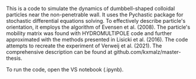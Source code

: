 This is a code to simulate the dynamics of dumbbell-shaped colloidal particles
near the non-penetrable wall. It uses the Pychastic package for stochastic differential equations solving. To effectively describe particle's orientation, it employs the algorithm of Evensen et al. (2008). The particle's mobility matrix was found with HYDROMULTIPOLE code and further approximated with the methods presented in Lisicki et al. (2016). The code attempts to recreate the experiment of Verweij et al. (2021). The comprehensive description can be found at github.com/kxmalz/master-thesis.

To run the code, open the VS notebook (.ipynb).
